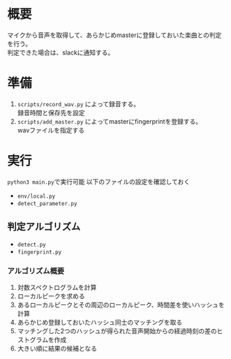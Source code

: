 # 概要
マイクから音声を取得して、あらかじめmasterに登録しておいた楽曲との判定を行う。  
判定できた場合は、slackに通知する。  

# 準備
1. `scripts/record_wav.py` によって録音する。  
    録音時間と保存先を設定
2. `scripts/add_master.py` によってmasterにfingerprintを登録する。  
    wavファイルを指定する

# 実行
`python3 main.py`で実行可能
以下のファイルの設定を確認しておく
- `env/local.py`
- `detect_parameter.py`

## 判定アルゴリズム
- `detect.py`
- `fingerprint.py`

### アルゴリズム概要
1. 対数スペクトログラムを計算
2. ローカルピークを求める
3. あるローカルピークとその周辺のローカルピーク、時間差を使いハッシュを計算
4. あらかじめ登録しておいたハッシュ同士のマッチングを取る
5. マッチングした2つのハッシュが得られた音声開始からの経過時刻の差のヒストグラムを作成
6. 大きい順に結果の候補となる
